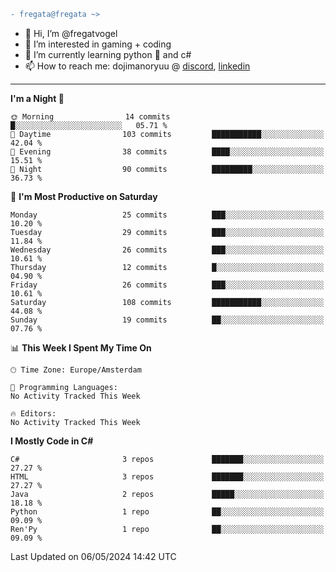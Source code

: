 ```diff
- fregata@fregata ~> 
```

- 👋 Hi, I’m @fregatvogel
- 👀 I’m interested in gaming + coding
- 🌱 I’m currently learning python 🐍 and c#
- 📫 How to reach me: dojimanoryuu @ [discord](https://discord.com "please let me know that you found me on github"), [linkedin](https://www.linkedin.com/in/sonprakiki/)

<!---
thunderedge/thunderedge is a ✨ special ✨ repository because its `README.md` (this file) appears on your GitHub profile.
You can click the Preview link to take a look at your changes.
--->
----
<!--START_SECTION:waka-->
**I'm a Night 🦉** 

```text
🌞 Morning                14 commits          █░░░░░░░░░░░░░░░░░░░░░░░░   05.71 % 
🌆 Daytime                103 commits         ███████████░░░░░░░░░░░░░░   42.04 % 
🌃 Evening                38 commits          ████░░░░░░░░░░░░░░░░░░░░░   15.51 % 
🌙 Night                  90 commits          █████████░░░░░░░░░░░░░░░░   36.73 % 
```
📅 **I'm Most Productive on Saturday** 

```text
Monday                   25 commits          ███░░░░░░░░░░░░░░░░░░░░░░   10.20 % 
Tuesday                  29 commits          ███░░░░░░░░░░░░░░░░░░░░░░   11.84 % 
Wednesday                26 commits          ███░░░░░░░░░░░░░░░░░░░░░░   10.61 % 
Thursday                 12 commits          █░░░░░░░░░░░░░░░░░░░░░░░░   04.90 % 
Friday                   26 commits          ███░░░░░░░░░░░░░░░░░░░░░░   10.61 % 
Saturday                 108 commits         ███████████░░░░░░░░░░░░░░   44.08 % 
Sunday                   19 commits          ██░░░░░░░░░░░░░░░░░░░░░░░   07.76 % 
```


📊 **This Week I Spent My Time On** 

```text
🕑︎ Time Zone: Europe/Amsterdam

💬 Programming Languages: 
No Activity Tracked This Week

🔥 Editors: 
No Activity Tracked This Week
```

**I Mostly Code in C#** 

```text
C#                       3 repos             ███████░░░░░░░░░░░░░░░░░░   27.27 % 
HTML                     3 repos             ███████░░░░░░░░░░░░░░░░░░   27.27 % 
Java                     2 repos             █████░░░░░░░░░░░░░░░░░░░░   18.18 % 
Python                   1 repo              ██░░░░░░░░░░░░░░░░░░░░░░░   09.09 % 
Ren'Py                   1 repo              ██░░░░░░░░░░░░░░░░░░░░░░░   09.09 % 
```




 Last Updated on 06/05/2024 14:42 UTC
<!--END_SECTION:waka-->
